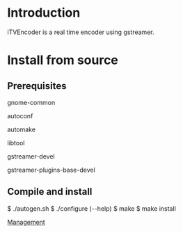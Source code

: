 # Introduction

iTVEncoder is a real time encoder using gstreamer.

# Install from source

## Prerequisites

gnome-common

autoconf

automake

libtool

gstreamer-devel

gstreamer-plugins-base-devel

## Compile and install

$ ./autogen.sh
$ ./configure (--help)
$ make
$ make install

[Management](itvencoder/docs/management.md)
